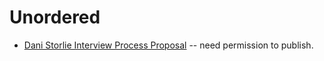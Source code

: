 

# Unordered
* [Dani Storlie Interview Process Proposal](https://docs.google.com/document/d/1kAKnfkUzewGPOIwZl4pkUpRGbWlzh66wQ9fP5XgNfyA/edit#heading=h.aoi1q8l5g22r) -- need permission to publish.